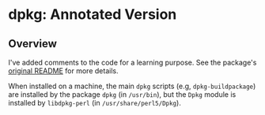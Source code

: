 # dpkg: Annotated Version

## Overview

I've added comments to the code for a learning purpose. See the package's [original README](README) for more details.

When installed on a machine, the main `dpkg` scripts (e.g, `dpkg-buildpackage`) are installed by the package `dpkg` (in `/usr/bin`), but the `Dpkg` module is installed by `libdpkg-perl` (in `/usr/share/perl5/Dpkg`).
